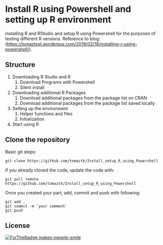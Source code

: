 # Install R using Powershell and setting up R environment
Installing R and RStudio and setup R using Powershell for the purposes of testing different R versions.
Reference to blog: (https://tomaztsql.wordpress.com/2019/02/18/installing-r-using-powershell/).

## Structure

1. Downloading R Studio and R
   1. Download Programs with Powershell
   1. Silent install
1. Downloading additional R Packages
   1. Download additional packages from the package list on CRAN
   1. Download additional packages from the package list saved locally
1. Setting up the environment
   1. Helper functions and files
   1. Initialization
1. Start using R

## Clone the repository

Basic git steps:
```
git clone https://github.com/tomaztk/Install_setup_R_using_Powershell

```

If you already cloned the code, update the code with:

```
git pull remote https://github.com/tomaztk/Install_setup_R_using_Powershell

```

Once you created your part, add, commit and push with following:

```
git add .
git commit -m 'your comment'
git push
```

## License

[![ForTheBadge makes-people-smile](http://ForTheBadge.com/images/badges/makes-people-smile.svg)](http://ForTheBadge.com)

